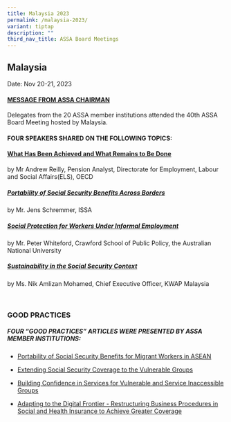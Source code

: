 ```yaml
---
title: Malaysia 2023
permalink: /malaysia-2023/
variant: tiptap
description: ""
third_nav_title: ASSA Board Meetings
---
```

<h2>Malaysia</h2>
<p>Date: Nov 20-21, 2023</p>
<h4><a href="/files/ASSA%20Board%20Meeting/Malaysia%202023/2023ASSAChairmanstatement.pdf" rel="noopener noreferrer nofollow" target="_blank">MESSAGE FROM ASSA CHAIRMAN</a></h4>
<p>Delegates from the 20 ASSA member institutions attended the 40th ASSA
Board Meeting hosted by Malaysia.</p>
<h4>FOUR SPEAKERS SHARED ON THE FOLLOWING TOPICS:</h4>
<h4><a href="/files/ASSA Board Meeting/Malaysia 2023/2023seminarreilly.pdf" rel="noopener noreferrer nofollow" target="_blank">What Has Been Achieved and What Remains to Be Done</a></h4>
<p>by Mr Andrew Reilly, Pension Analyst, Directorate for Employment, Labour
and Social Affairs(ELS), OECD</p>
<h5><a href="/files/ASSA Board Meeting/Malaysia 2023/Seminar_Portability_of_Social_Security_Benefits_Across_Borders_Jens_Schremmer__ISSA_.pdf" rel="noopener noreferrer nofollow" target="_blank">Portability of Social Security Benefits Across Borders</a></h5>
<p>by Mr. Jens Schremmer, ISSA</p>
<h5><a href="/files/ASSA Board Meeting/Malaysia 2023/2023seminarwhiteford.pdf" rel="noopener noreferrer nofollow" target="_blank">Social Protection for Workers Under Informal Employment</a></h5>
<p>by Mr. Peter Whiteford, Crawford School of Public Policy, the Australian
National University</p>
<h5><a href="/files/ASSA%20Board%20Meeting/Malaysia%202023/2023seminarmohamed.pdf" rel="noopener noreferrer nofollow" target="_blank">Sustainability in the Social Security Context</a></h5>
<p>by Ms. Nik Amlizan Mohamed, Chief Executive Officer, KWAP Malaysia</p>
<p>
<br>
</p>
<h3>GOOD PRACTICES</h3>
<h5>FOUR “GOOD PRACTICES” ARTICLES WERE PRESENTED BY ASSA MEMBER INSTITUTIONS:</h5>
<ul data-tight="true" class="tight">
<li>
<p><a href="/files/ASSA%20Board%20Meeting/Malaysia%202023/2023GPPortability_of_Social_Security_Benefits_for_Migrant_Workers_in_ASEAN.pdf" rel="noopener noreferrer nofollow" target="_blank">Portability of Social Security Benefits for Migrant Workers in ASEAN</a>
</p>
</li>
<li>
<p><a href="/files/ASSA%20Board%20Meeting/Malaysia%202023/2023GPExtending_Social_Security_Coverage_to_the_Vulnerable_Groups.pdf" rel="noopener noreferrer nofollow" target="_blank">Extending Social Security Coverage to the Vulnerable Groups</a>
</p>
</li>
<li>
<p><a href="/files/ASSA%20Board%20Meeting/Malaysia%202023/2023GPBuilding_Confidence_in_Services_for_Vulnerable_and_Service_Inaccessible_Groups.pdf" rel="noopener noreferrer nofollow" target="_blank">Building Confidence in Services for Vulnerable and Service Inaccessible Groups</a>
</p>
</li>
<li>
<p><a href="/files/ASSA%20Board%20Meeting/Malaysia%202023/2023GPAdapting_To_The_Digital_Frontier.pdf" rel="noopener noreferrer nofollow" target="_blank">Adapting to the Digital Frontier - Restructuring Business Procedures in Social and Health Insurance to Achieve Greater Coverage</a>
</p>
</li>
</ul>
<p></p>